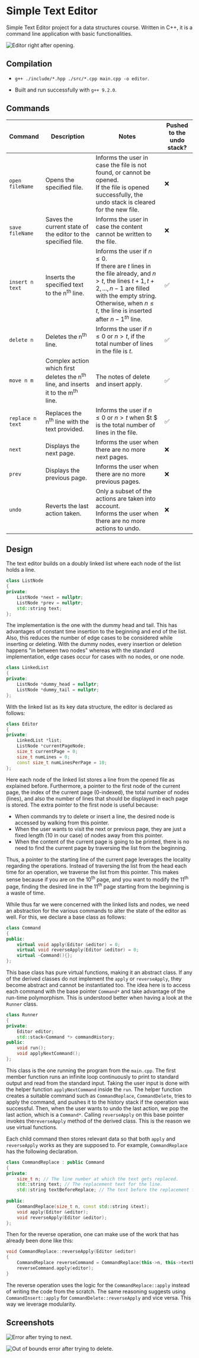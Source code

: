 # Simple Text Editor

Simple Text Editor project for a data structures course. Written in C++, it is a command line application with basic functionalities.

![Editor right after opening.](images/opened.png)

## Compilation

- `g++ ./include/*.hpp ./src/*.cpp main.cpp -o editor`. 

- Built and run successfully with `g++ 9.2.0`.

## Commands

| Command          | Description                                                  | Notes                                                        | Pushed to the undo stack? |
| :--------------- | ------------------------------------------------------------ | ------------------------------------------------------------ | ------------------------- |
| `open fileName`  | Opens the specified file.                                    | Informs the user in case the file is not found, or cannot be opened.<br />If the file is opened successfully, the undo stack is cleared for the new file.<br /> | :x:                       |
| `save fileName`  | Saves the current state of the editor to the specified file. | Informs the user in case the content cannot be written to the file. | :x:                       |
| `insert n text`  | Inserts the specified text to the n<sup>th</sup> line.       | Informs the user if $n \leq 0$.<br />If there are $t$ lines in the file already, and $n > t$, the lines $t + 1, t + 2, ..., n - 1$ are filled with the empty string. Otherwise, when $n \leq t$, the line is inserted after ${n-1}^{th}$ line. | :white_check_mark:        |
| `delete n`       | Deletes the n<sup>th</sup> line.                             | Informs the user if $n \leq 0$ or $n > t$, if the total number of lines in the file is $t$. | :white_check_mark:        |
| `move n m`       | Complex action which first deletes the n<sup>th</sup> line, and inserts it to the m<sup>th</sup> line. | The notes of delete and insert apply.                        | :white_check_mark:        |
| `replace n text` | Replaces the n<sup>th</sup> line with the text provided.     | Informs the user if $n \leq 0$ or $n > t$ when $t $ is the total number of lines in the file. | :white_check_mark:        |
| `next`           | Displays the next page.                                      | Informs the user when there are no more next pages.          | :x:                       |
| `prev`           | Displays the previous page.                                  | Informs the user when there are no more previous pages.      | :x:                       |
| `undo`           | Reverts the last action taken.                               | Only a subset of the actions are taken into account. <br />Informs the user when there are no more actions to undo. | :x:                       |

## Design

The text editor builds on a doubly linked list where each node of the list holds a line.

```c++
class ListNode
{
private:
    ListNode *next = nullptr;
    ListNode *prev = nullptr;
    std::string text;
};
```

The implementation is the one with the dummy head and tail. This has advantages of constant time insertion to the beginning and end of the list. Also, this reduces the number of edge cases to be considered while inserting or deleting. With the dummy nodes, every insertion or deletion happens "in between two nodes" whereas with the standard implementation, edge cases occur for cases with no nodes, or one node.

```c++
class LinkedList
{
private:
    ListNode *dummy_head = nullptr;
    ListNode *dummy_tail = nullptr;
};
```

With the linked list as its key data structure, the editor is declared as follows:

```c++
class Editor
{
private:
    LinkedList *list;
    ListNode *currentPageNode;
    size_t currentPage = 0;
    size_t numLines = 0;
    const size_t numLinesPerPage = 10;
};
```

Here each node of the linked list stores a line from the opened file as explained before. Furthermore, a pointer to the first node of the current page, the index of the current page (0-indexed), the total number of nodes (lines), and also the number of lines that should be displayed in each page is stored. The extra pointer to the first node is useful because:

- When commands try to delete or insert a line, the desired node is accessed by walking from this pointer. 
- When the user wants to visit the next or previous page, they are just a fixed length (10 in our case) of nodes away from this pointer.
- When the content of the current page is going to be printed, there is no need to find the current page by traversing the list from the beginning. 

Thus, a pointer to the starting line of the current page leverages the locality regarding the operations. Instead of traversing the list from the head each time for an operation, we traverse the list from this pointer. This makes sense because if you are on the 10<sup>th</sup> page, and you want to modify the 11<sup>th</sup> page, finding the desired line in the 11<sup>th</sup>  page starting from the beginning is a waste of time. 

While thus far we were concerned with the linked lists and nodes, we need an abstraction for the various commands to alter the state of the editor as well. For this, we declare a base class as follows:

```c++
class Command
{
public:
    virtual void apply(Editor &editor) = 0;
    virtual void reverseApply(Editor &editor) = 0;
    virtual ~Command(){};
};
```

This base class has pure virtual functions, making it an abstract class. If any of the derived classes do not implement the `apply` or `reverseApply`, they become abstract and cannot be instantiated too. The idea here is to access each command with the base pointer `Command*` and take advantage of  the run-time polymorphism. This is understood better when having a look at the `Runner` class.

```c++
class Runner
{
private:
    Editor editor;
    std::stack<Command *> commandHistory;
public:
    void run();
    void applyNextCommand();
};
```

This class is the one running the program from the `main.cpp`. The first member function runs an infinite loop continuously to print to standard output and read from the standard input. Taking the user input is done with the helper function `applyNextCommand` inside the `run`. The helper function creates a suitable command such as `CommandReplace`, `CommandDelete`, tries to apply the command, and pushes it to the history stack if the operation was successful.  Then, when the user wants to undo the last action, we pop the last action, which is a `Command*`. Calling `reverseApply` on this base pointer invokes the`reverseApply` method of the derived class. This is the reason we use virtual functions.

Each child command then stores relevant data so that both `apply` and `reverseApply` works as they are supposed to. For example, `CommandReplace` has the following declaration.

```c++
class CommandReplace : public Command
{
private:
    size_t n; // The line number at which the text gets replaced.
    std::string text; // The replacement text for the line.
    std::string textBeforeReplace; // The text before the replacement for the reverse operation.
    
public:
    CommandReplace(size_t n, const std::string &text);
    void apply(Editor &editor);
    void reverseApply(Editor &editor);
};
```

Then for the reverse operation, one can make use of the work that has already been done like this:

```c++
void CommandReplace::reverseApply(Editor &editor)
{
    CommandReplace reverseCommand = CommandReplace(this->n, this->textBeforeReplace);
    reverseCommand.apply(editor);
}
```

The reverse operation uses the logic for the `CommandReplace::apply` instead of writing the code from the scratch. The same reasoning suggests using  `CommandInsert::apply` for `CommandDelete::reverseApply`  and vice versa. This way we leverage modularity.

## Screenshots

![Error after trying to next.](images/nonextpage.PNG)

![Out of bounds error after trying to delete.](images/deleteoob.PNG)



